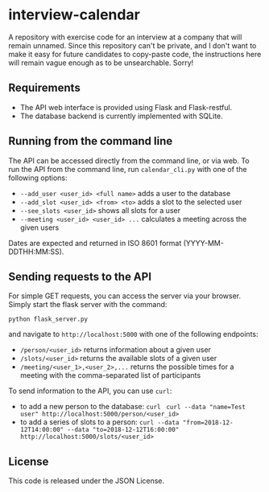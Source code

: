 # interview-calendar

A repository with exercise code for an interview at a company that will remain unnamed.
Since this repository can't be private, and I don't want to make it easy for future candidates to copy-paste code,
the instructions here will remain vague enough as to be unsearchable. Sorry!

## Requirements
  * The API web interface is provided using Flask and Flask-restful.
  * The database backend is currently implemented with SQLite.

## Running from the command line
The API can be accessed directly from the command line, or via web.
To run the API from the command line, run `calendar_cli.py` with one of the following options:

  * `--add_user <user_id> <full name>` adds a user to the database
  * `--add_slot <user_id> <from> <to>` adds a slot to the selected user
  * `--see_slots <user_id>` shows all slots for a user
  * `--meeting <user_id> <user_id> ...` calculates a meeting across the given users

Dates are expected and returned in ISO 8601 format (YYYY-MM-DDTHH:MM:SS).

## Sending requests to the API

For simple GET requests, you can access the server via your browser. Simply start the flask server with the command:

``python flask_server.py``

and navigate to `http://localhost:5000` with one of the following endpoints:

  * `/person/<user_id>` returns information about a given user
  * `/slots/<user_id>` returns the available slots of a given user
  * `/meeting/<user_1>,<user_2>,...` returns the possible times for a meeting with the comma-separated
    list of participants

To send information to the API, you can use `curl`:
  * to add a new person to the database: `curl `
    `curl --data "name=Test user" http://localhost:5000/person/<user_id>`
  * to add a series of slots to a person:
    `curl --data "from=2018-12-12T14:00:00" --data "to=2018-12-12T16:00:00" http://localhost:5000/slots/<user_id>`

## License
This code is released under the JSON License.
